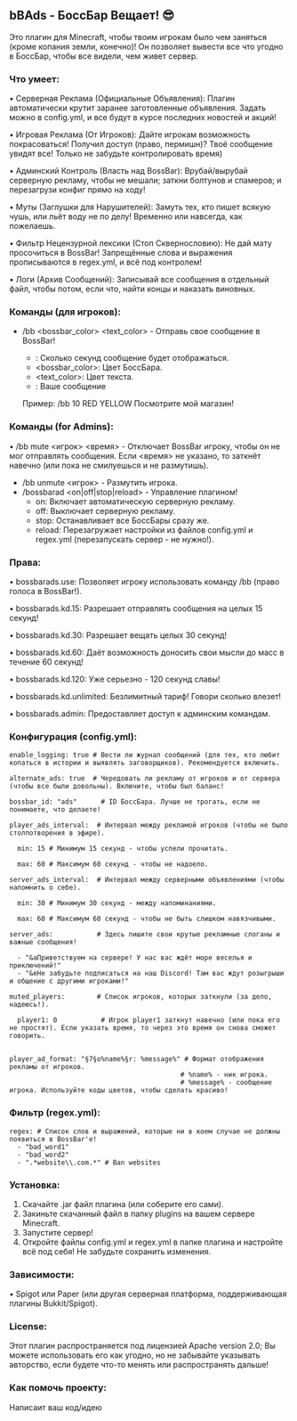 ## bBAds - БоссБар Вещает! 😎

Это плагин для Minecraft, чтобы твоим игрокам было чем заняться (кроме копания земли, конечно)! Он позволяет вывести все что угодно в БоссБар, чтобы все видели, чем живет сервер.

### Что умеет:

•   Серверная Реклама (Официальные Объявления): Плагин автоматически крутит заранее заготовленные объявления. Задать можно в config.yml, и все будут в курсе последних новостей и акций!

•   Игровая Реклама (От Игроков): Дайте игрокам возможность покрасоваться! Получил доступ (право, пермишн)? Твоё сообщение увидят все! Только не забудьте контролировать время)

•   Админский Контроль (Власть над BossBar): Врубай/вырубай серверную рекламу, чтобы не мешали; заткни болтунов и спамеров; и перезагрузи конфиг прямо на ходу!

•   Муты (Заглушки для Нарушителей): Замуть тех, кто пишет всякую чушь, или льёт воду не по делу! Временно или навсегда, как пожелаешь.

•   Фильтр Нецензурной лексики (Стоп Сквернословию): Не дай мату просочиться в BossBar! Запрещённые слова и выражения прописываются в regex.yml, и всё под контролем!

•   Логи (Архив Сообщений): Записывай все сообщения в отдельный файл, чтобы потом, если что, найти концы и наказать виновных.

### Команды (для игроков):

*   /bb <time> <bossbar_color> <text_color> <message> - Отправь свое сообщение в BossBar!
    *   <time>: Сколько секунд сообщение будет отображаться.
    *   <bossbar_color>: Цвет БоссБара.
    *   <text_color>: Цвет текста.
    *   <message>: Ваше сообщение

    Пример: /bb 10 RED YELLOW Посмотрите мой магазин!

### Команды (for Admins):

•   /bb mute <игрок> <время> - Отключает BossBar игроку, чтобы он не мог отправлять сообщения. Если <время> не указано, то заткнёт навечно (или пока не смилуешься и не размутишь).
*   /bb unmute <игрок> - Размутить игрока.
*   /bossbarad <on|off|stop|reload> - Управление плагином!
    *   on: Включает автоматическую серверную рекламу.
    *   off: Выключает серверную рекламу.
    *   stop: Останавливает все БоссБары сразу же.
    *   reload: Перезагружает настройки из файлов config.yml и regex.yml (перезапускать сервер - не нужно!).

### Права:

•   bossbarads.use: Позволяет игроку использовать команду /bb (право голоса в BossBar!).

•   bossbarads.kd.15: Разрешает отправлять сообщения на целых 15 секунд!

•   bossbarads.kd.30: Разрешает вещать целых 30 секунд!

•   bossbarads.kd.60: Даёт возможность доносить свои мысли до масс в течение 60 секунд!

•   bossbarads.kd.120: Уже серьезно - 120 секунд славы!

•   bossbarads.kd.unlimited: Безлимитный тариф! Говори сколько влезет!

•   bossbarads.admin: Предоставляет доступ к админским командам.

### Конфигурация (config.yml):
```
enable_logging: true # Вести ли журнал сообщений (для тех, кто любит копаться в истории и выявлять заговорщиков). Рекомендуется включить.

alternate_ads: true  # Чередовать ли рекламу от игроков и от сервера (чтобы все были довольны). Включите, чтобы был баланс!

bossbar_id: "ads"      # ID БоссБара. Лучше не трогать, если не понимаете, что делаете!

player_ads_interval:  # Интервал между рекламой игроков (чтобы не было столпотворения в эфире).

  min: 15 # Минимум 15 секунд - чтобы успели прочитать.
  
  max: 60 # Максимум 60 секунд - чтобы не надоело.

server_ads_interval:  # Интервал между серверными объявлениями (чтобы напомнить о себе).

  min: 30 # Минимум 30 секунд - между напоминаниями.
  
  max: 60 # Максимум 60 секунд - чтобы не быть слишком навязчивыми.

server_ads:           # Здесь пишите свои крутые рекламные слоганы и важные сообщения!

  - "&aПриветствуем на сервере! У нас вас ждёт море веселья и приключений!"
  - "&eНе забудьте подписаться на наш Discord! Там вас ждут розыгрыши и общение с другими игроками!"

muted_players:        # Список игроков, которых заткнули (за дело, надеюсь!).

  player1: 0           # Игрок player1 заткнут навечно (или пока его не простят). Если указать время, то через это время он снова сможет говорить.
  

player_ad_format: "§7§o%name%§r: %message%" # Формат отображения рекламы от игроков.
                                           # %name% - ник игрока.
                                           # %message% - сообщение игрока. Используйте коды цветов, чтобы сделать красиво!

```
### Фильтр (regex.yml):
```
regex: # Список слов и выражений, которые ни в коем случае не должны появиться в BossBar'е!
  - "bad_word1"
  - "bad_word2"
  - ".*website\\.com.*" # Ban websites
```
### Установка:

1. Скачайте .jar файл плагина (или соберите его сами).
2. Закиньте скачанный файл в папку plugins на вашем сервере Minecraft.
3. Запустите сервер!
4. Откройте файлы config.yml и regex.yml в папке плагина и настройте всё под себя! Не забудьте сохранить изменения.

### Зависимости:

•  Spigot или Paper (или другая серверная платформа, поддерживающая плагины Bukkit/Spigot).

### License:

Этот плагин распространяется под лицензией Apache version 2.0; Вы можете использовать его как угодно, но не забывайте указывать авторство, если будете что-то менять или распространять дальше!

### Как помочь проекту:

Написаит ваш код/идею

